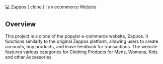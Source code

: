 💻 Zappos ( clone ) : an ecommerce Website

## Overview

This project is a clone of the popular e-commerce website, Zappos. It functions similarly to the original Zappos platform, allowing users to create accounts, buy products, and leave feedback for transactions. The website features various categories for Clothing Products for Mens, Womens, Kids and other Accessories.
